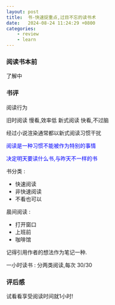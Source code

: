 ```yaml
---
layout: post
title:  书-快速捉重点,过目不忘的读书术
date:   2024-08-24 11:24:29 +0800
categories: 
    - review
    - learn 
---
```


### 阅读书本前

了解中

### 书评

阅读行为

旧时阅读 慢看,效率低
新式阅读 快看,不过脑

经过小说渲染通常都以新式阅读习惯干扰

<p style='color: blue;'>阅读是一种习惯不能被作为特别的事情</p>

<p style='color: blue;'>决定明天要读什么书,与昨天不一样的书</p>

书分类 :
- 快速阅读
- 非快速阅读
- 不看也可以

晨间阅读 :
- 打开窗口 
- 上班前
- 咖啡馆

记得引用作者的想法作为笔记一种.

一小时读书 : 分两类阅读,每次 30/30

### 评后感

试看看享受阅读时间就1小时! 